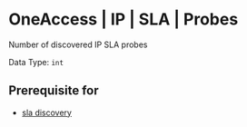# OneAccess | IP | SLA | Probes

Number of discovered IP SLA probes

Data Type: `int`

## Prerequisite for

- [sla discovery](../../../admin/discovery/box/sla.md)
